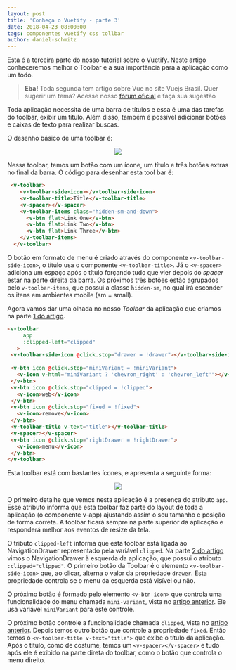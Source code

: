 ```yaml
---
layout: post
title: 'Conheça o Vuetify - parte 3'
date: 2018-04-23 08:00:00 
tags: componentes vuetify css tollbar  
author: daniel-schmitz
---
```


Esta é a terceira parte do nosso tutorial sobre o Vuetify. Neste artigo conheceremos melhor o Toolbar e a sua importância para a aplicação como um todo. 

 > **Eba!** Toda segunda tem artigo sobre Vue no site Vuejs Brasil. Quer sugerir um tema? Acesse nosso [fórum oficial](https://github.com/vuejs-br/forum/issues/7) e faça sua sugestão

Toda aplicação necessita de uma barra de títulos e essa é uma das tarefas do toolbar, exibir um título. Além disso, também é possível adicionar botões e caixas de texto para realizar buscas.

O desenho básico de uma toolbar é:

<p align="center">
<img src="https://i.imgur.com/1XVvBPj.png">
</p>

Nessa toolbar, temos um botão com um ícone, um título e três botões extras no final da barra. O código para desenhar esta tool bar é:

```html
 <v-toolbar>
    <v-toolbar-side-icon></v-toolbar-side-icon>
    <v-toolbar-title>Title</v-toolbar-title>
    <v-spacer></v-spacer>
    <v-toolbar-items class="hidden-sm-and-down">
      <v-btn flat>Link One</v-btn>
      <v-btn flat>Link Two</v-btn>
      <v-btn flat>Link Three</v-btn>
    </v-toolbar-items>
  </v-toolbar>
```

O botão em formato de menu é criado através do componente `<v-toolbar-side-icon>`, o título usa o componente `<v-toolbar-title>`. Já o `<v-spacer>` adiciona um espaço após o título forçando tudo que vier depois do *spacer* estar na parte direita da barra. Os próximos três botões estão agrupados pelo `v-toolbar-items`, que possui a classe `hidden-sm`, no qual irá esconder os itens em ambientes mobile (sm = small). 

 Agora vamos dar uma olhada no nosso *Toolbar* da aplicação que criamos na parte [1 do artigo](http://vuejs-brasil.com.br/conheca-o-vuetify-tutorial-dicas-parte-1/). 

 ```html
 <v-toolbar
      app
      :clipped-left="clipped"
    >
  <v-toolbar-side-icon @click.stop="drawer = !drawer"></v-toolbar-side-icon>
  
  <v-btn icon @click.stop="miniVariant = !miniVariant">
    <v-icon v-html="miniVariant ? 'chevron_right' : 'chevron_left'"></v-icon>
  </v-btn>
  <v-btn icon @click.stop="clipped = !clipped">
    <v-icon>web</v-icon>
  </v-btn>
  <v-btn icon @click.stop="fixed = !fixed">
    <v-icon>remove</v-icon>
  </v-btn>
  <v-toolbar-title v-text="title"></v-toolbar-title>
  <v-spacer></v-spacer>
  <v-btn icon @click.stop="rightDrawer = !rightDrawer">
    <v-icon>menu</v-icon>
  </v-btn>
</v-toolbar>
```

Esta toolbar está com bastantes ícones, e apresenta a seguinte forma:

<p align="center">
<img src="https://i.imgur.com/YcD2cXC.png">
</p>

O primeiro detalhe que vemos nesta aplicação é a presença do atributo `app`. Esse atributo informa que esta toolbar faz parte do layout de toda a aplicação (o componente v-app) ajustando assim o seu tamanho e posição de forma correta. A toolbar ficará sempre na parte superior da aplicação e responderá melhor aos eventos de resize da tela.

O tributo `clipped-left` informa que esta toolbar está ligada ao NavigationDrawer representado pela variável `clipped`. Na parte [2 do artigo](http://vuejs-brasil.com.br/conheca-o-vuetify-tutorial-dicas-parte-2/) vimos o NavigationDrawer à esquerda da aplicação, que possui o atributo `:clipped="clipped"`. O primeiro botão da Toolbar é o elemento `<v-toolbar-side-icon>` que, ao clicar, alterna o valor da propriedade `drawer`. Esta propriedade controla se o menu da esquerda está visível ou não. 

O próximo botão é formado pelo elemento `<v-btn icon>` que controla uma funcionalidade do menu chamada `mini-variant`, vista no [artigo anterior](http://vuejs-brasil.com.br/conheca-o-vuetify-tutorial-dicas-parte-2/#propriedade-minivariant). Ele usa variável `miniVariant` para este controle. 

O próximo botão controle a funcionalidade chamada `clipped`, vista no [artigo anterior](http://vuejs-brasil.com.br/conheca-o-vuetify-tutorial-dicas-parte-2/#propriedade-clipped). Depois temos outro botão que controle a propriedade `fixed`. Então temos o `<v-toolbar-title v-text="title">` que exibe o título da aplicação. Após o título, como de costume, temos um `<v-spacer></v-spacer>` e tudo após ele é exibido na parte direta do toolbar, como o botão que controla o menu direito.





